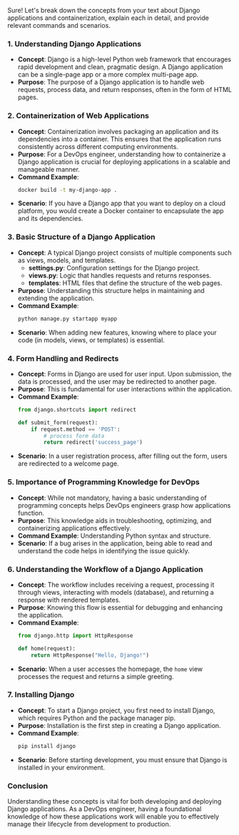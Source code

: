 
Sure! Let's break down the concepts from your text about Django applications and containerization, explain each in detail, and provide relevant commands and scenarios.

### 1. **Understanding Django Applications**
   - **Concept**: Django is a high-level Python web framework that encourages rapid development and clean, pragmatic design. A Django application can be a single-page app or a more complex multi-page app.
   - **Purpose**: The purpose of a Django application is to handle web requests, process data, and return responses, often in the form of HTML pages.

### 2. **Containerization of Web Applications**
   - **Concept**: Containerization involves packaging an application and its dependencies into a container. This ensures that the application runs consistently across different computing environments.
   - **Purpose**: For a DevOps engineer, understanding how to containerize a Django application is crucial for deploying applications in a scalable and manageable manner.
   - **Command Example**:
     ```bash
     docker build -t my-django-app .
     ```
   - **Scenario**: If you have a Django app that you want to deploy on a cloud platform, you would create a Docker container to encapsulate the app and its dependencies.

### 3. **Basic Structure of a Django Application**
   - **Concept**: A typical Django project consists of multiple components such as views, models, and templates.
     - **settings.py**: Configuration settings for the Django project.
     - **views.py**: Logic that handles requests and returns responses.
     - **templates**: HTML files that define the structure of the web pages.
   - **Purpose**: Understanding this structure helps in maintaining and extending the application.
   - **Command Example**:
     ```bash
     python manage.py startapp myapp
     ```
   - **Scenario**: When adding new features, knowing where to place your code (in models, views, or templates) is essential.

### 4. **Form Handling and Redirects**
   - **Concept**: Forms in Django are used for user input. Upon submission, the data is processed, and the user may be redirected to another page.
   - **Purpose**: This is fundamental for user interactions within the application.
   - **Command Example**:
     ```python
     from django.shortcuts import redirect
     
     def submit_form(request):
         if request.method == 'POST':
             # process form data
             return redirect('success_page')
     ```
   - **Scenario**: In a user registration process, after filling out the form, users are redirected to a welcome page.

### 5. **Importance of Programming Knowledge for DevOps**
   - **Concept**: While not mandatory, having a basic understanding of programming concepts helps DevOps engineers grasp how applications function.
   - **Purpose**: This knowledge aids in troubleshooting, optimizing, and containerizing applications effectively.
   - **Command Example**: Understanding Python syntax and structure.
   - **Scenario**: If a bug arises in the application, being able to read and understand the code helps in identifying the issue quickly.

### 6. **Understanding the Workflow of a Django Application**
   - **Concept**: The workflow includes receiving a request, processing it through views, interacting with models (database), and returning a response with rendered templates.
   - **Purpose**: Knowing this flow is essential for debugging and enhancing the application.
   - **Command Example**:
     ```python
     from django.http import HttpResponse
     
     def home(request):
         return HttpResponse("Hello, Django!")
     ```
   - **Scenario**: When a user accesses the homepage, the `home` view processes the request and returns a simple greeting.

### 7. **Installing Django**
   - **Concept**: To start a Django project, you first need to install Django, which requires Python and the package manager pip.
   - **Purpose**: Installation is the first step in creating a Django application.
   - **Command Example**:
     ```bash
     pip install django
     ```
   - **Scenario**: Before starting development, you must ensure that Django is installed in your environment.

### Conclusion
Understanding these concepts is vital for both developing and deploying Django applications. As a DevOps engineer, having a foundational knowledge of how these applications work will enable you to effectively manage their lifecycle from development to production.
